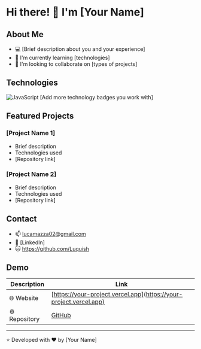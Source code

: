 # Hi there! 👋 I'm [Your Name]

## About Me
- 💻 [Brief description about you and your experience]
- 🌱 I'm currently learning [technologies]
- 👯 I'm looking to collaborate on [types of projects]

## Technologies
![JavaScript](https://img.shields.io/badge/-JavaScript-F7DF1E?style=flat-square&logo=javascript&logoColor=black)
[Add more technology badges you work with]

## Featured Projects
### [Project Name 1]
- Brief description
- Technologies used
- [Repository link]

### [Project Name 2]
- Brief description
- Technologies used
- [Repository link]

## Contact
- 📫 lucamazza02@gmail.com
- 💼 [LinkedIn]
- 🐱 https://github.com/Luquish

## Demo

| Description | Link |
|-------------|------|
| 🌐 Website | [https://your-project.vercel.app](https://your-project.vercel.app) |
| ⚙️ Repository | [GitHub](https://github.com/Luquish/portafolio) |

---
⭐️ Developed with ❤️ by [Your Name]